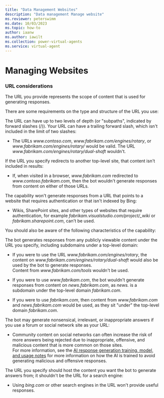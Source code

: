 ```yaml
---
title: "Data Management Websites"
description: "Data management Manage website"
ms.reviewer: peterswimm
ms.date: 10/03/2023
ms.topic: how-to
author: iaanw
ms.author: iawilt
ms.collection: power-virtual-agents
ms.service: virtual-agent
---
```



# Managing Websites
### URL considerations

The URL you provide represents the scope of content that is used for generating responses. 

There are some requirements on the type and structure of the URL you use:

The URL can have up to two levels of depth (or "subpaths", indicated by forward slashes (/)). Your URL can have a trailing forward slash, which isn't included in the limit of two slashes: 
- The URLs *<span>www</span>.contoso.com*, *<span>www</span>.fabrikam.com/engines/rotary*, or *<span>www</span>.fabrikam.com/engines/rotary/* would be valid. 
    The URL *<span>www</span>.fabrikam.com/engines/rotary/dual-shaft* wouldn't.

If the URL you specify redirects to another top-level site, that content isn't included in results:
- If, when visited in a browser, *<span>www</span>.fabrikam.com* redirected to *<span>www</span>.contoso.fabrikam.com*, then the bot wouldn't generate responses from content on either of those URLs.  
  

The capability won't generate responses from a URL that points to a website that requires authentication or that isn't indexed by Bing:
- Wikis, SharePoint sites, and other types of websites that require authentication, for example *<span>fabrikam</span>.visualstudio.com/project/_wiki* or *<span>fabrikam</span>.sharepoint.com*, can't be used.  
  

You should also be aware of the following characteristics of the capability:
  
The bot generates responses from any publicly viewable content under the URL you specify, including subdomains under a top-level domain:
- If you were to use the URL *<span>www</span>.fabrikam.com/engines/rotary*, the content on *<span>www</span>.fabrikam.com/engines/rotary/dual-shaft* would also be used by the bot to generate responses.  
Content from *<span>www</span>.fabrikam.com/tools* wouldn't be used.  

- If you were to use *<span>www</span>.fabrikam.com*, the bot wouldn't generate responses from content on *<span>news</spam>.fabrikam.com*, as *news.* is a subdomain under the top-level domain *<span>fabrikam</span>.com*.  
 
- If you were to use *<span>fabrikam</span>.com*, then content from *<span>www</span>.fabrikam.com* and *<span>news</span>.fabrikam.com* would be used, as they sit "under" the top-level domain *<span>fabrikam</span>.com*.  

The bot may generate nonsensical, irrelevant, or inappropriate answers if you use a forum or social network site as your URL:  
- Community content on social networks can often increase the risk of more answers being rejected due to inappropriate, offensive, and malicious content that is more common on those sites.  
For more information, see the [AI response generation training, model, and usage notes](#ai-response-generation-training-model-and-usage-notes) for more information on how the AI is trained to avoid generating malicious and offensive responses.

The URL you specify should host the content you want the bot to generate answers from; it shouldn't be the URL for a search engine:
-  Using *<span>bing</span>.com* or other search engines in the URL won't provide useful responses.


